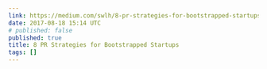 ```yaml
---
link: https://medium.com/swlh/8-pr-strategies-for-bootstrapped-startups-ad1e44b8d3d1
date: 2017-08-18 15:14 UTC
# published: false
published: true
title: 8 PR Strategies for Bootstrapped Startups
tags: []
---
```



